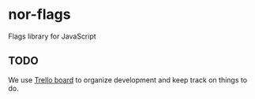 nor-flags
=========

Flags library for JavaScript

TODO
----

We use [Trello board](//trello.com/b/OC7lTCcw/nor-flags) to organize development and keep track on things to do.
